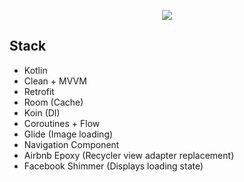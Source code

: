 
<p align="center">
  <img src="https://user-images.githubusercontent.com/85331232/181501320-dc56ba19-f5ed-4fa8-a917-1592dd699121.png">
</p>

## Stack
  - Kotlin
  - Clean + MVVM
  - Retrofit
  - Room (Cache)
  - Koin (DI)
  - Coroutines + Flow
  - Glide (Image loading)
  - Navigation Component
  - Airbnb Epoxy (Recycler view adapter replacement)
  - Facebook Shimmer (Displays loading state)
